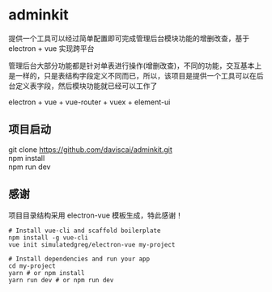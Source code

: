 # adminkit
提供一个工具可以经过简单配置即可完成管理后台模块功能的增删改查，基于electron + vue 实现跨平台

管理后台大部分功能都是针对单表进行操作(增删改查)，不同的功能，交互基本上是一样的，只是表结构字段定义不同而已，所以，该项目是提供一个工具可以在后台定义表字段，然后模块功能就已经可以工作了


electron + vue + vue-router + vuex + element-ui


## 项目启动

git clone https://github.com/daviscai/adminkit.git  
npm install  
npm run dev  


## 感谢

项目目录结构采用 electron-vue 模板生成，特此感谢！
```
# Install vue-cli and scaffold boilerplate
npm install -g vue-cli
vue init simulatedgreg/electron-vue my-project

# Install dependencies and run your app
cd my-project
yarn # or npm install
yarn run dev # or npm run dev

```


